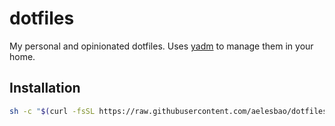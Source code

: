 # dotfiles

My personal and opinionated dotfiles. Uses [yadm](https://github.com/TheLocehiliosan/yadm) to manage them in your home.

## Installation

```bash
sh -c "$(curl -fsSL https://raw.githubusercontent.com/aelesbao/dotfiles/HEAD/install.sh)"
```
